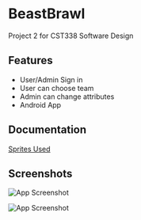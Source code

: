 # BeastBrawl

Project 2 for CST338 Software Design




## Features

- User/Admin Sign in
- User can choose team
- Admin can change attributes
- Android App


## Documentation

[Sprites Used](https://thkaspar.itch.io/tth-animals)


## Screenshots

![App Screenshot](https://user-images.githubusercontent.com/123335383/236660819-568a4c0a-8194-4aaa-a4b5-faedec4d2089.png)

![App Screenshot](https://user-images.githubusercontent.com/123335383/236660822-b1fd2dd8-85d4-4286-88c1-3ebc2ddfe50c.png)
